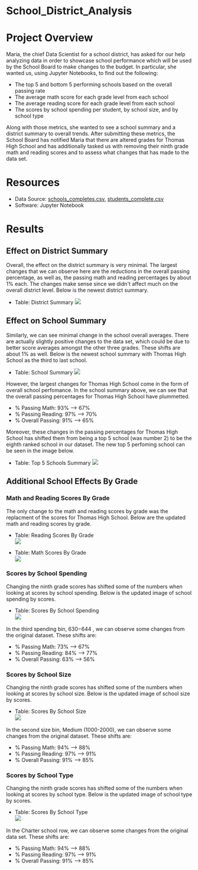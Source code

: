 # School_District_Analysis

# Project Overview 

Maria, the chief Data Scientist for a school district, has asked for our help analyzing data in order to showcase school performance which will be used by the School Board to make changes to the budget. In particular, she wanted us, using Jupyter Notebooks, to find out the following: 

  * The top 5 and bottom 5 performing schools based on the overall passing rate
  * The average math score for each grade level from each school
  * The average reading score for each grade level from each school
  * The scores by school spending per student, by school size, and by school type

Along with those metrics, she wanted to see a school summary and a district summary to overall trends. After submitting these metrics, the School Board has notified Maria that there are altered grades for Thomas High School and has additionally tasked us with removing their ninth grade math and reading scores and to assess what changes that has made to the data set. 

# Resources

* Data Source: [schools_completes.csv](https://github.com/Stewartsl17/School_District_Analysis/blob/master/Resources/students_complete.csv), [students_complete.csv](https://github.com/Stewartsl17/School_District_Analysis/blob/master/Resources/students_complete.csv)
* Software: Jupyter Notebook

# Results

## Effect on District Summary

Overall, the effect on the district summary is very minimal. The largest changes that we can observe here are the reductions in the overall passing percentage, as well as, the passing math and reading percentages by about 1% each. The changes make sense since we didn't affect much on the overall district level. Below is the newest district summary. <br>

* Table: District Summary
![](https://github.com/Stewartsl17/School_District_Analysis/blob/master/Resources/District%20Summary.png)

## Effect on School Summary

Similarly, we can see minimal change in the school overall averages. There are actually slightly positive changes to the data set, which could be due to better score averages amongst the other three grades. These shifts are about 1% as well. Below is the newest school summary with Thomas High School as the third to last school. <br>

* Table: School Summary
![](https://github.com/Stewartsl17/School_District_Analysis/blob/master/Resources/School%20Summary.png)

However, the largest changes for Thomas High School come in the form of overall school perfomance. In the school summary above, we can see that the overall passing percentages for Thomas High School have plummetted. 

* % Passing Math: 93% --> 67%
* % Passing Reading: 97% --> 70% 
* % Overall Passing: 91% --> 65% 

Moreover, these changes in the passing percentages for Thomas High School has shifted them from being a top 5 school (was number 2) to be the eighth ranked school in our dataset. The new top 5 perfoming school can be seen in the image below. 

* Table: Top 5 Schools Summary
![](https://github.com/Stewartsl17/School_District_Analysis/blob/master/Resources/Top%205%20Schools.png)

## Additional School Effects By Grade

### Math and Reading Scores By Grade

The only change to the math and reading scores by grade was the replacment of the scores for Thomas High School. Below are the updated math and reading scores by grade. 

* Table: Reading Scores By Grade <br>
![](https://github.com/Stewartsl17/School_District_Analysis/blob/master/Resources/Reading%20Scores%20By%20Grade.png)

* Table: Math Scores By Grade <br>
![](https://github.com/Stewartsl17/School_District_Analysis/blob/master/Resources/Math%20Scores%20By%20Grade.png)

### Scores by School Spending 

Changing the ninth grade scores has shifted some of the numbers when looking at scores by school spending. Below is the updated image of school spending by scores.

* Table: Scores By School Spending <br>
![](https://github.com/Stewartsl17/School_District_Analysis/blob/master/Resources/Scores%20By%20School%20Spending.png)

In the third spending bin, $630-$644 , we can observe some changes from the original dataset. These shifts are: 

* % Passing Math: 73% --> 67%
* % Passing Reading: 84% --> 77% 
* % Overall Passing: 63% --> 56% 

### Scores by School Size

Changing the ninth grade scores has shifted some of the numbers when looking at scores by school size. Below is the updated image of school size by scores.

* Table: Scores By School Size <br>
![](https://github.com/Stewartsl17/School_District_Analysis/blob/master/Resources/Scores%20By%20School%20Size.png)

In the second size bin, Medium (1000-2000), we can observe some changes from the original dataset. These shifts are: 

* % Passing Math: 94% --> 88%
* % Passing Reading: 97% --> 91% 
* % Overall Passing: 91% --> 85% 

### Scores by School Type

Changing the ninth grade scores has shifted some of the numbers when looking at scores by school type. Below is the updated image of school type by scores.

* Table: Scores By School Type <br>
![](https://github.com/Stewartsl17/School_District_Analysis/blob/master/Resources/Scores%20By%20School%20Type%20.png)

In the Charter school row, we can observe some changes from the original data set. These shifts are: 

* % Passing Math: 94% --> 88%
* % Passing Reading: 97% --> 91% 
* % Overall Passing: 91% --> 85% 
